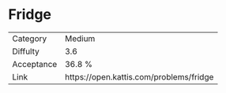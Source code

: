 # Fridge

<table>
    <tr>
        <td>Category</td>
        <td>Medium</td>
    </tr>
    <tr>
        <td>Diffulty</td>
        <td>3.6</td>
    </tr>
    <tr>
        <td>Acceptance</td>
        <td>36.8 %</td>
    </tr>
    <tr>
        <td>Link</td>
        <td>https://open.kattis.com/problems/fridge</td>
    </tr>
</table>